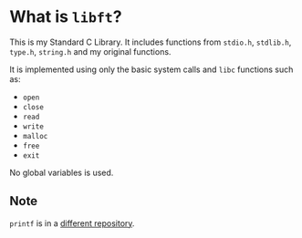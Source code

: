 # What is `libft`?

This is my Standard C Library. It includes functions from `stdio.h`, `stdlib.h`, `type.h`, `string.h` and my original functions.

It is implemented using only the basic system calls and `libc` functions such as:

- `open`
- `close`
- `read`
- `write`
- `malloc`
- `free`
- `exit`

No global variables is used.

## Note

`printf` is in a [different repository](https://github.com/eisukeesaki/ft_printf).
